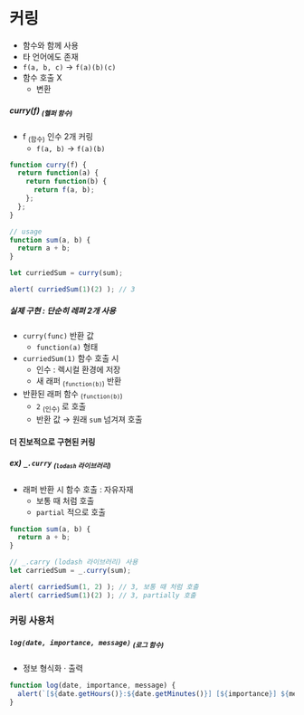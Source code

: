 커링
====

- 함수와 함께 사용
- 타 언어에도 존재
- `f(a, b, c)` → `f(a)(b)(c)`
- 함수 호출 X
  - 변환

##### curry(f) <sub>(헬퍼 함수)</sub>
- f <sub>(함수)</sub> 인수 2개 커링
  - `f(a, b)` → `f(a)(b)`
```javascript
function curry(f) {
  return function(a) {
    return function(b) {
      return f(a, b);
    };
  };
}

// usage
function sum(a, b) {
  return a + b;
}

let curriedSum = curry(sum);

alert( curriedSum(1)(2) ); // 3
```

##### 실제 구현 : 단순히 레퍼 2개 사용
- `curry(func)` 반환 값
  - `function(a)` 형태
- `curriedSum(1)` 함수 호출 시
  - 인수 : 렉시컬 환경에 저장
  - 새 래퍼 <sub>(`function(b)`)</sub> 반환
- 반환된 래퍼 함수 <sub>(`function(b)`)</sub>
  - `2` <sub>(인수)</sub> 로 호출
  - 반환 값 → 원래 `sum` 넘겨져 호출

#### 더 진보적으로 구현된 커링

##### ex&#41; `_.curry` <sub>(`lodash` 라이브러리)</sub>
- 래퍼 반환 시 함수 호출 : 자유자재
  - 보통 때 처럼 호출
  - `partial` 적으로 호출
```javascript
function sum(a, b) {
  return a + b;
}

// _.carry (lodash 라이브러리) 사용
let carriedSum = _.curry(sum);

alert( carriedSum(1, 2) ); // 3, 보통 때 처럼 호출
alert( carriedSum(1)(2) ); // 3, partially 호출
```

### 커링 사용처

##### `log(date, importance, message)` <sub>(로그 함수)</sub>
- 정보 형식화 · 출력
```javascript
function log(date, importance, message) {
  alert(`[${date.getHours()}:${date.getMinutes()}] [${importance}] ${message}`);
}
```
